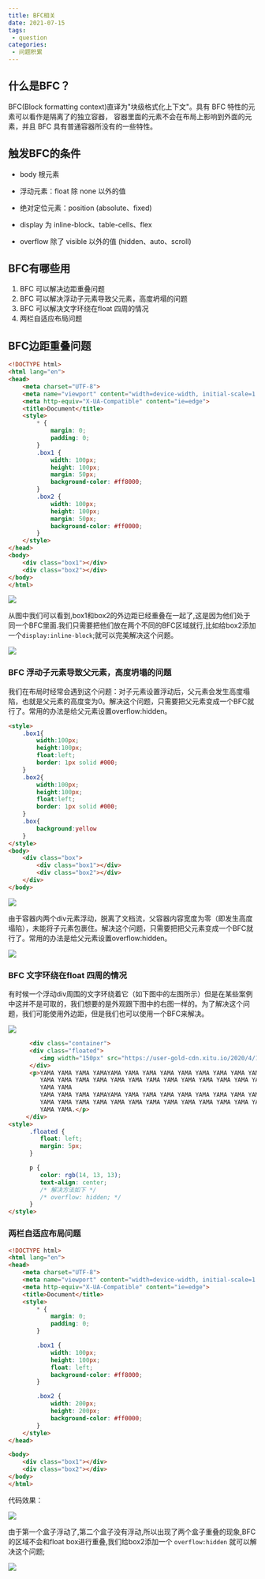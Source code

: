 ```yaml
---
title: BFC相关
date: 2021-07-15
tags:
 - question
categories:
 - 问题积累
---
```


## 什么是BFC？

BFC(Block formatting context)直译为"块级格式化上下文"。具有 BFC 特性的元素可以看作是隔离了的独立容器， 容器里面的元素不会在布局上影响到外面的元素，并且 BFC 具有普通容器所没有的一些特性。

## 触发BFC的条件

-  body 根元素
- 浮动元素：float 除 none 以外的值

- 绝对定位元素：position (absolute、fixed)
- display 为 inline-block、table-cells、flex

- overflow 除了 visible 以外的值 (hidden、auto、scroll)

## BFC有哪些用

1. BFC 可以解决边距重叠问题
2. BFC 可以解决浮动子元素导致父元素，高度坍塌的问题
3. BFC 可以解决文字环绕在float 四周的情况
4. 两栏自适应布局问题

## BFC边距重叠问题

```html
<!DOCTYPE html>
<html lang="en">
<head>
    <meta charset="UTF-8">
    <meta name="viewport" content="width=device-width, initial-scale=1.0">
    <meta http-equiv="X-UA-Compatible" content="ie=edge">
    <title>Document</title>
    <style>
        * {
            margin: 0;
            padding: 0;
        }
        .box1 {
            width: 100px;
            height: 100px;
            margin: 50px;
            background-color: #ff8000;
        }
        .box2 {
            width: 100px;
            height: 100px;
            margin: 50px;
            background-color: #ff0000;
        }
    </style>
</head>
<body>
    <div class="box1"></div>
    <div class="box2"></div>
</body>
</html>
```

![](https://chalee-typora.oss-cn-beijing.aliyuncs.com/2021-07-15-015041.png)

从图中我们可以看到,box1和box2的外边距已经重叠在一起了,这是因为他们处于同一个BFC里面.我们只需要把他们放在两个不同的BFC区域就行,比如给box2添加一个`display:inline-block`;就可以完美解决这个问题。

![](https://chalee-typora.oss-cn-beijing.aliyuncs.com/2021-07-15-015130.png)

### BFC 浮动子元素导致父元素，高度坍塌的问题

我们在布局时经常会遇到这个问题：对子元素设置浮动后，父元素会发生高度塌陷，也就是父元素的高度变为0。解决这个问题，只需要把父元素变成一个BFC就行了。常用的办法是给父元素设置overflow:hidden。

```html
<style>
    .box1{
        width:100px;
        height:100px;
        float:left;
        border: 1px solid #000;
    }
    .box2{
        width:100px;
        height:100px;
        float:left;
        border: 1px solid #000;
    }
    .box{
        background:yellow
    }
</style>
<body>
    <div class="box">
        <div class="box1"></div>
        <div class="box2"></div>
    </div> 
</body>
```

![](https://chalee-typora.oss-cn-beijing.aliyuncs.com/2021-07-15-015308.png)

由于容器内两个div元素浮动，脱离了文档流，父容器内容宽度为零（即发生高度塌陷），未能将子元素包裹住。解决这个问题，只需要把把父元素变成一个BFC就行了。常用的办法是给父元素设置overflow:hidden。

![](https://chalee-typora.oss-cn-beijing.aliyuncs.com/2021-07-15-015407.png)

### BFC 文字环绕在float 四周的情况

有时候一个浮动div周围的文字环绕着它（如下图中的左图所示）但是在某些案例中这并不是可取的，我们想要的是外观跟下图中的右图一样的。为了解决这个问题，我们可能使用外边距，但是我们也可以使用一个BFC来解决。

![](https://chalee-typora.oss-cn-beijing.aliyuncs.com/2021-07-15-015442.png)

```html
      <div class="container">
      <div class="floated">
         <img width="150px" src="https://user-gold-cdn.xitu.io/2020/4/18/1718da4f61a16e59?w=633&h=658&f=png&s=13693">
      </div>
      <p>YAMA YAMA YAMA YAMAYAMA YAMA YAMA YAMA YAMA YAMA YAMA YAMA YAMA YAMA YAMA YAMAYAMA YAMA.
         YAMA YAMA YAMA YAMA YAMA YAMA YAMA YAMA YAMA YAMA YAMA YAMA YAMA YAMA YAMA YAMA YAMA YAMA YAMA YAMAYAMA YAMA
         YAMA YAMA
         YAMA YAMA YAMA YAMAYAMA YAMA YAMA YAMA YAMA YAMA YAMA YAMA YAMA YAMA YAMA YAMAYAMA YAMA.
         YAMA YAMA YAMA YAMA YAMA YAMA YAMA YAMA YAMA YAMA YAMA YAMA YAMA YAMA YAMA YAMA YAMA YAMA YAMA YAMAYAMA YAMA
         YAMA YAMA.</p>
     </div>
<style>
      .floated {
         float: left;
         margin: 5px;
      }

      p {
         color: rgb(14, 13, 13);
         text-align: center;
         /* 解决方法如下 */
         /* overflow: hidden; */
      }
</style>
```

### 两栏自适应布局问题

```html
<!DOCTYPE html>
<html lang="en">
<head>
    <meta charset="UTF-8">
    <meta name="viewport" content="width=device-width, initial-scale=1.0">
    <meta http-equiv="X-UA-Compatible" content="ie=edge">
    <title>Document</title>
    <style>
        * {
            margin: 0;
            padding: 0;
        }

        .box1 {
            width: 100px;
            height: 100px;
            float: left;
            background-color: #ff8000;
        }

        .box2 {
            width: 200px;
            height: 200px;
            background-color: #ff0000;
        }
    </style>
</head>

<body>
    <div class="box1"></div>
    <div class="box2"></div>
</body>
</html>
```

代码效果：

![](https://chalee-typora.oss-cn-beijing.aliyuncs.com/2021-07-15-015651.png)

由于第一个盒子浮动了,第二个盒子没有浮动,所以出现了两个盒子重叠的现象,BFC的区域不会和float box进行重叠,我们给box2添加一个 `overflow:hidden` 就可以解决这个问题;

![](https://chalee-typora.oss-cn-beijing.aliyuncs.com/2021-07-15-015842.png)

